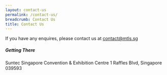 ```yaml
---
layout: contact-us
permalink: /contact-us/
breadcrumb: Contact Us
title: Contact Us
---
```


If you have any enquires, please contact us at <contact@mtls.sg>

##### Getting There
Suntec Singapore Convention & Exhibition Centre
1 Raffles Blvd, Singapore 039593
